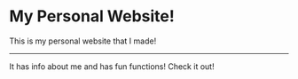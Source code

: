 # My Personal Website!
This is my personal website that I made!
***
It has info about me and has fun functions! Check it out!
